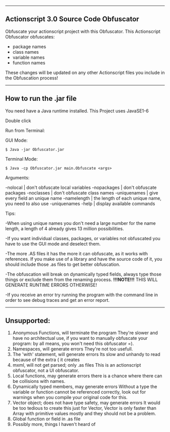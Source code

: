 ----------------------------------------
Actionscript 3.0 Source Code Obfuscator
----------------------------------------

Obfuscate your actionscript project with this Obfuscator. This Actionscript Obfuscator obfuscates:
- package names
- class names
- variable names
- function names

These changes will be updated on any other Actionscript files you include in the Obfuscation process!



------------------------
How to run the .jar file
------------------------

You need have a Java runtime installed. This Project uses JavaSE1-6

Double click


Run from Terminal:

GUI Mode:

	$ Java -jar Obfuscator.jar 

Terminal Mode:

	$ Java -cp Obfuscator.jar main.Obfuscate <args>

Arguments:

-nolocal | don't obfuscate local variables
-nopackages | don't obfuscate packages
-noclasses | don't obfuscate class names
-uniquenames | give every field an unique name
-namelength <length> | the length of each unique name, you need to also use -uniquenames
-help | display available commands



Tips:

-When using unique names you don't need a large number for the name length, a length of 4 already gives 13 million possibilities.

-If you want individual classes, packages, or variables not obfuscated you have to use the GUI mode and deselect them.

-The more .AS files it has the more it can obfuscate, as it works with references. If you make use of a library and have the source code of it, you should include those .as files to get better obfuscation.

-The obfuscation will break on dynamically typed fields, always type those things or exclude them from the renaming process.
**!!!NOTE!!!** THIS WILL GENERATE RUNTIME ERRORS OTHERWISE!

-If you receive an error try running the program with the command line in order to see debug traces and get an error report.

------------
Unsupported:
------------

1.	Anonymous Functions, will terminate the program
		They're slower and have no architectual use, if you want to manually obfuscate your program: by all means, you won't need this obfuscator =).
2.	Namespaces, will generate errors
		They're not too usefull.
3.	The 'with' statement, will generate errors
		Its slow and unhandy to read because of the extra { it creates
4.	mxml, will not get parsed; only .as files
		This is an actionscript obfuscator, not a UI obfuscator.
5.	Local functions, may generate errors
		there is a chance where there can be collisions with names.
6.	Dynamically typed members, may generate errors
		Without a type the variable or function cannot be referenced correctly, look out for warnings when you compile your original code for this.
7.	Vector object; does not have type safety, may generate errors
		It would be too tedious to create this just for Vector, Vector is only faster than Array with primitive values mostly and they should not be a problem.
8.	Global function or field in .as file
9.	Possibly more, things I haven't heard of


